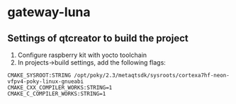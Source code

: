 # gateway-luna
## Settings of qtcreator to build the project
1. Configure raspberry kit with yocto toolchain
2. In projects->build settings, add the following flags:
```
CMAKE_SYSROOT:STRING /opt/poky/2.3/metaqtsdk/sysroots/cortexa7hf-neon-vfpv4-poky-linux-gnueabi
CMAKE_CXX_COMPILER_WORKS:STRING=1
CMAKE_C_COMPILER_WORKS:STRING=1
```

